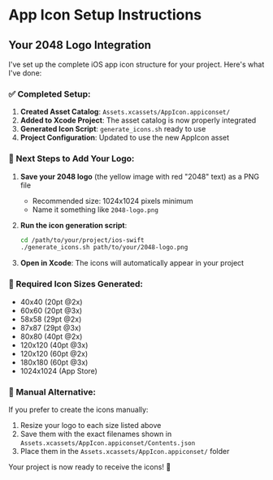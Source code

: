 # App Icon Setup Instructions

## Your 2048 Logo Integration

I've set up the complete iOS app icon structure for your project. Here's what I've done:

### ✅ Completed Setup:
1. **Created Asset Catalog**: `Assets.xcassets/AppIcon.appiconset/`
2. **Added to Xcode Project**: The asset catalog is now properly integrated
3. **Generated Icon Script**: `generate_icons.sh` ready to use
4. **Project Configuration**: Updated to use the new AppIcon asset

### 🎯 Next Steps to Add Your Logo:

1. **Save your 2048 logo** (the yellow image with red "2048" text) as a PNG file
   - Recommended size: 1024x1024 pixels minimum
   - Name it something like `2048-logo.png`

2. **Run the icon generation script**:
   ```bash
   cd /path/to/your/project/ios-swift
   ./generate_icons.sh path/to/your/2048-logo.png
   ```

3. **Open in Xcode**: The icons will automatically appear in your project

### 📱 Required Icon Sizes Generated:
- 40x40 (20pt @2x)
- 60x60 (20pt @3x) 
- 58x58 (29pt @2x)
- 87x87 (29pt @3x)
- 80x80 (40pt @2x)
- 120x120 (40pt @3x)
- 120x120 (60pt @2x)
- 180x180 (60pt @3x)
- 1024x1024 (App Store)

### 🔧 Manual Alternative:
If you prefer to create the icons manually:
1. Resize your logo to each size listed above
2. Save them with the exact filenames shown in `Assets.xcassets/AppIcon.appiconset/Contents.json`
3. Place them in the `Assets.xcassets/AppIcon.appiconset/` folder

Your project is now ready to receive the icons! 🚀
